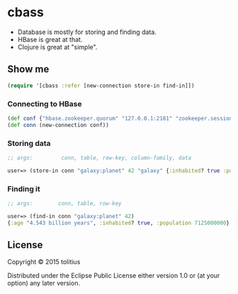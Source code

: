 # cbass

* Database is mostly for storing and finding data. 
* HBase is great at that.
* Clojure is great at "simple".

## Show me

```clojure
(require '[cbass :refer [new-connection store-in find-in]])
```

### Connecting to HBase

```clojure
(def conf {"hbase.zookeeper.quorum" "127.0.0.1:2181" "zookeeper.session.timeout" 30000})
(def conn (new-connection conf))
```

### Storing data

```clojure 
;; args:         conn, table, row-key, column-family, data

user=> (store-in conn "galaxy:planet" 42 "galaxy" {:inhabited? true :population 7125000000 :age "4.543 billion years"})
```

### Finding it

```clojure
;; args:        conn, table, row-key

user=> (find-in conn "galaxy:planet" 42)
{:age "4.543 billion years", :inhabited? true, :population 7125000000}
```

## License

Copyright © 2015 tolitius

Distributed under the Eclipse Public License either version 1.0 or (at
your option) any later version.
